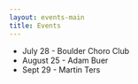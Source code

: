 ```yaml
---
layout: events-main
title: Events
---
```


* July 28 - Boulder Choro Club
* August 25 - Adam Buer
* Sept 29 - Martin Ters
